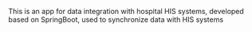 This is an app for data integration with hospital HIS systems, developed based on SpringBoot, used to synchronize data with HIS systems